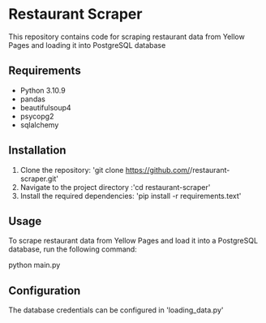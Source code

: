 # Restaurant Scraper

This repository contains code for scraping restaurant data from Yellow Pages and loading it into PostgreSQL database

## Requirements

-   Python 3.10.9
-   pandas
-   beautifulsoup4
-   psycopg2
-   sqlalchemy

## Installation

1. Clone the repository: 'git clone https://github.com/<liive>/restaurant-scraper.git'
2. Navigate to the project directory :'cd restaurant-scraper'
3. Install the required dependencies: 'pip install -r requirements.text'

## Usage

To scrape restaurant data from Yellow Pages and load it into a PostgreSQL database, run the following command:

python main.py

## Configuration

The database credentials can be configured in 'loading_data.py'
